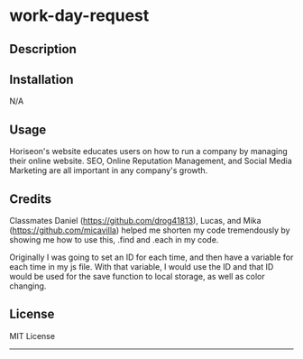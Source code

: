 # work-day-request

## Description


## Installation

N/A

## Usage

Horiseon's website educates users on how to run a company by managing their online website. SEO, Online Reputation Management, and Social Media Marketing are all important in any company's growth. 

## Credits

Classmates Daniel (https://github.com/drog41813), Lucas, and Mika (https://github.com/micavilla) helped me shorten my code tremendously by showing me how to use this, .find and .each in my code.

 Originally I was going to set an ID for each time, and then have a variable for each time in my js file. With that variable, I would use the ID and that ID would be used for the save function to local storage, as well as color changing.

## License

MIT License

---

